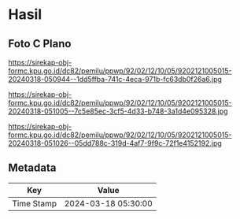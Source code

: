 # Hasil

## Foto C Plano

https://sirekap-obj-formc.kpu.go.id/dc82/pemilu/ppwp/92/02/12/10/05/9202121005015-20240318-050944--1dd5ffba-741c-4eca-971b-fc63db0f26a6.jpg

https://sirekap-obj-formc.kpu.go.id/dc82/pemilu/ppwp/92/02/12/10/05/9202121005015-20240318-051005--7c5e85ec-3cf5-4d33-b748-3a1d4e095328.jpg

https://sirekap-obj-formc.kpu.go.id/dc82/pemilu/ppwp/92/02/12/10/05/9202121005015-20240318-051026--05dd788c-319d-4af7-9f9c-72f1e4152192.jpg


## Metadata

| Key        | Value               |
| ---------- | ------------------- |
| Time Stamp | 2024-03-18 05:30:00 |




